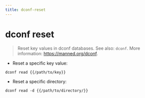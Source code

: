 ```yaml
---
title: dconf-reset
---
```

# dconf reset

> Reset key values in dconf databases.
> See also: `dconf`.
> More information: <https://manned.org/dconf>.

- Reset a specific key value:

`dconf read {{/path/to/key}}`

- Reset a specific directory:

`dconf read -d {{/path/to/directory/}}`
